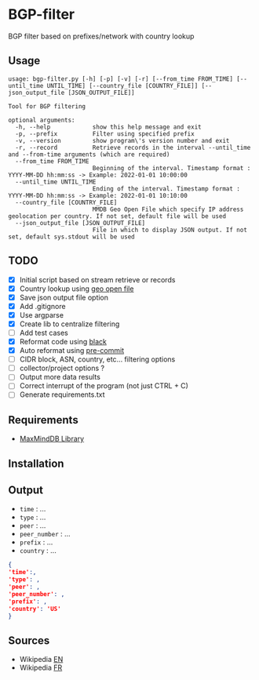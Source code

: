 # BGP-filter

BGP filter based on prefixes/network with country lookup

## Usage

~~~~shell
usage: bgp-filter.py [-h] [-p] [-v] [-r] [--from_time FROM_TIME] [--until_time UNTIL_TIME] [--country_file [COUNTRY_FILE]] [--json_output_file [JSON_OUTPUT_FILE]]

Tool for BGP filtering

optional arguments:
  -h, --help            show this help message and exit
  -p, --prefix          Filter using specified prefix
  -v, --version         show program\'s version number and exit
  -r, --record          Retrieve records in the interval --until_time and --from-time arguments (which are required)
  --from_time FROM_TIME
                        Beginning of the interval. Timestamp format : YYYY-MM-DD hh:mm:ss -> Example: 2022-01-01 10:00:00
  --until_time UNTIL_TIME
                        Ending of the interval. Timestamp format : YYYY-MM-DD hh:mm:ss -> Example: 2022-01-01 10:10:00
  --country_file [COUNTRY_FILE]
                        MMDB Geo Open File which specify IP address geolocation per country. If not set, default file will be used
  --json_output_file [JSON_OUTPUT_FILE]
                        File in which to display JSON output. If not set, default sys.stdout will be used
~~~~

## TODO

- [X] Initial script based on stream retrieve or records
- [X] Country lookup using [geo open file](https://data.public.lu/en/datasets/geo-open-ip-address-geolocation-per-country-in-mmdb-format/)
- [X] Save json output file option
- [X] Add .gitignore
- [X] Use argparse
- [X] Create lib to centralize filtering
- [ ] Add test cases
- [X] Reformat code using [black](https://black.readthedocs.io/en/stable/getting_started.html)
- [X] Auto reformat using [pre-commit](https://pre-commit.com/)
- [ ] CIDR block, ASN, country, etc... filtering options
- [ ] collector/project options ?
- [ ] Output more data results
- [ ] Correct interrupt of the program (not just CTRL + C)
- [ ] Generate requirements.txt

## Requirements

- [MaxMindDB Library](https://github.com/maxmind/MaxMind-DB-Reader-python)

## Installation

## Output

- `time` : ...
- `type` : ...
- `peer` : ...
- `peer_number` : ...
- `prefix` : ...
- `country` : ...

~~~~json
{
'time':,
'type': ,
'peer': ,
'peer_number': ,
'prefix': ,
'country': 'US'
} 
~~~~

## Sources

- Wikipedia [EN](https://en.wikipedia.org/wiki/Border_Gateway_Protocol)
- Wikipedia [FR](https://fr.wikipedia.org/wiki/Border_Gateway_Protocol)